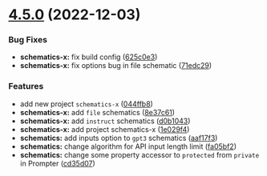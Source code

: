 # [4.5.0](https://github.com/nontangent/ng-atomic/compare/v4.4.0...v4.5.0) (2022-12-03)


### Bug Fixes

* **schematics-x:** fix build config ([625c0e3](https://github.com/nontangent/ng-atomic/commit/625c0e327b2209eac6ef1be149b39d9bfdec85eb))
* **schematics-x:** fix options bug in file schematic ([71edc29](https://github.com/nontangent/ng-atomic/commit/71edc29e6c4b3266d1be16fbb089fcc37d1bec3b))


### Features

* add new project `schematics-x` ([044ffb8](https://github.com/nontangent/ng-atomic/commit/044ffb8c9a2c7e6d032a55a0baae487de1c87387))
* **schematics-x:** add `file` schematics ([8e37c61](https://github.com/nontangent/ng-atomic/commit/8e37c612bc66ec8125a44d273df5b9f2c14a9081))
* **schematics-x:** add `instruct` schematics ([d0b1043](https://github.com/nontangent/ng-atomic/commit/d0b1043768383e2835df31112073f6ddd96ddbf3))
* **schematics-x:** add project schematics-x ([1e029f4](https://github.com/nontangent/ng-atomic/commit/1e029f4c614a4c0acf739ed8d2e35e7b675f9b6b))
* **schematics:** add inputs option to `gpt3` schematics ([aaf17f3](https://github.com/nontangent/ng-atomic/commit/aaf17f30fbccc95d78008ea25891c5e49f360914))
* **schematics:** change algorithm for API input length limit ([fa05bf2](https://github.com/nontangent/ng-atomic/commit/fa05bf2826a5ac64545c6377e3d0f8c8fe8d96a1))
* **schematics:** change some property accessor to `protected` from `private` in Prompter ([cd35d07](https://github.com/nontangent/ng-atomic/commit/cd35d073ea627f0a35e2d6455dc534ac07a47223))
